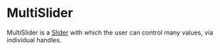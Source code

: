# MultiSlider

MultiSlider is a [Slider](./Slider.md) with which the user can control many values, via individual handles.

[property]: https://github.com/danburzo/react-recipes/blob/master/recipes/property-pattern.md